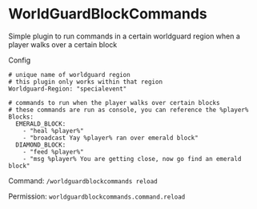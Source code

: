 # WorldGuardBlockCommands
Simple plugin to run commands in a certain worldguard region when a player walks over a certain block

Config
```
# unique name of worldguard region
# this plugin only works within that region
Worldguard-Region: "specialevent"

# commands to run when the player walks over certain blocks
# these commands are run as console, you can reference the %player%
Blocks:
  EMERALD_BLOCK:
    - "heal %player%"
    - "broadcast Yay %player% ran over emerald block"
  DIAMOND_BLOCK:
    - "feed %player%"
    - "msg %player% You are getting close, now go find an emerald block"
```
    
Command:
```/worldguardblockcommands reload```

Permission:
```worldguardblockcommands.command.reload```
